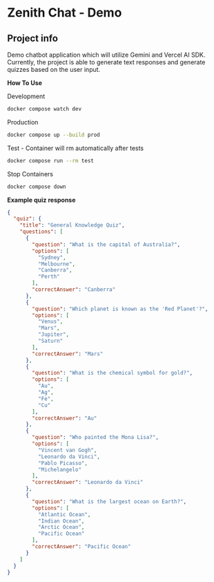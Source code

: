 # Zenith Chat - Demo

## Project info

Demo chatbot application which will utilize Gemini and Vercel AI SDK. Currently, the project is able to generate text responses and generate quizzes based on the user input.

**How To Use**

Development
```sh
docker compose watch dev
```

Production
```sh
docker compose up --build prod
```

Test - Container will rm automatically after tests
```sh
docker compose run --rm test
```

Stop Containers
```sh
docker compose down
```

**Example quiz response**
```json
{
  "quiz": {
    "title": "General Knowledge Quiz",
    "questions": [
      {
        "question": "What is the capital of Australia?",
        "options": [
          "Sydney",
          "Melbourne",
          "Canberra",
          "Perth"
        ],
        "correctAnswer": "Canberra"
      },
      {
        "question": "Which planet is known as the 'Red Planet'?",
        "options": [
          "Venus",
          "Mars",
          "Jupiter",
          "Saturn"
        ],
        "correctAnswer": "Mars"
      },
      {
        "question": "What is the chemical symbol for gold?",
        "options": [
          "Au",
          "Ag",
          "Fe",
          "Cu"
        ],
        "correctAnswer": "Au"
      },
      {
        "question": "Who painted the Mona Lisa?",
        "options": [
          "Vincent van Gogh",
          "Leonardo da Vinci",
          "Pablo Picasso",
          "Michelangelo"
        ],
        "correctAnswer": "Leonardo da Vinci"
      },
      {
        "question": "What is the largest ocean on Earth?",
        "options": [
          "Atlantic Ocean",
          "Indian Ocean",
          "Arctic Ocean",
          "Pacific Ocean"
        ],
        "correctAnswer": "Pacific Ocean"
      }
    ]
  }
}
```
